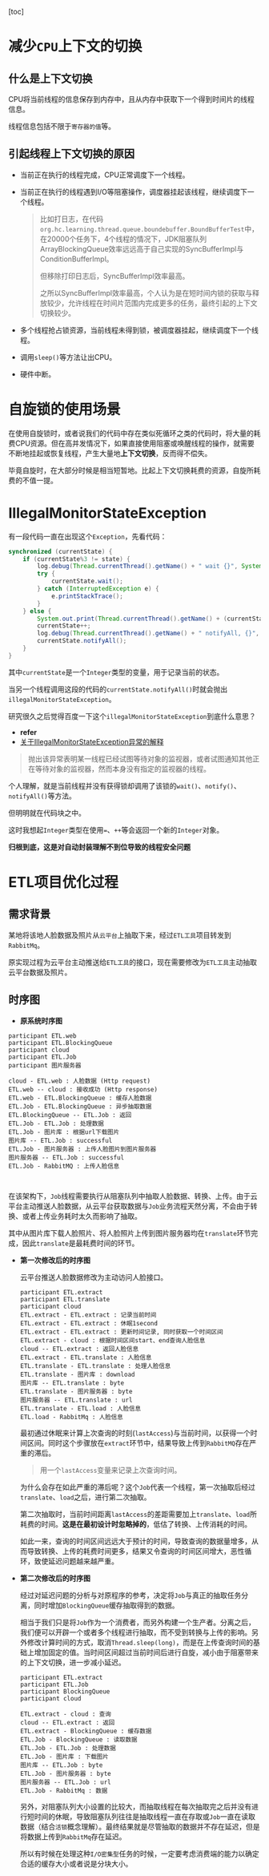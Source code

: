 [toc]

# 减少`CPU`上下文的切换

## 什么是上下文切换

CPU将当前线程的信息保存到内存中，且从内存中获取下一个得到时间片的线程信息。

线程信息包括不限于`寄存器的值`等。

## 引起线程上下文切换的原因

- 当前正在执行的线程完成，CPU正常调度下一个线程。

- 当前正在执行的线程遇到I/O等阻塞操作，调度器挂起该线程，继续调度下一个线程。

  > 比如打日志，在代码`org.hc.learning.thread.queue.boundebuffer.BoundBufferTest`中，在20000个任务下，4个线程的情况下，JDK阻塞队列ArrayBlockingQueue效率远远高于自己实现的SyncBufferImpl与ConditionBufferImpl。
  >
  > 但移除打印日志后，SyncBufferImpl效率最高。
  >
  > 之所以SyncBufferImpl效率最高，个人认为是在短时间内锁的获取与释放较少，允许线程在时间片范围内完成更多的任务，最终引起的上下文切换较少。

- 多个线程抢占锁资源，当前线程未得到锁，被调度器挂起，继续调度下一个线程。

- 调用`sleep()`等方法让出CPU。

- 硬件中断。

# 自旋锁的使用场景

在使用自旋锁时，或者说我们的代码中存在类似死循环之类的代码时，将大量的耗费CPU资源。但在高并发情况下，如果直接使用阻塞或唤醒线程的操作，就需要不断地挂起或恢复线程，产生大量地**上下文切换**，反而得不偿失。

毕竟自旋时，在大部分时候是相当短暂地。比起上下文切换耗费的资源，自旋所耗费的不值一提。

# IllegalMonitorStateException

有一段代码一直在出现这个`Exception`，先看代码：

``` java
synchronized (currentState) {
    if (currentState%3 != state) {
        log.debug(Thread.currentThread().getName() + " wait {}", System.identityHashCode(currentState));
        try {
            currentState.wait();
        } catch (InterruptedException e) {
            e.printStackTrace();
        }
    } else {
        System.out.print(Thread.currentThread().getName() + (currentState%size + 1 == size? "\n": ""));
        currentState++;
        log.debug(Thread.currentThread().getName() + " notifyAll, {}", System.identityHashCode(currentState));
        currentState.notifyAll();
    }
}
```

其中`currentState`是一个`Integer`类型的变量，用于记录当前的状态。

当另一个线程调用这段的代码的`currentState.notifyAll()`时就会抛出`illegalMonitorStateException`。

研究很久之后觉得百度一下这个`illegalMonitorStateException`到底什么意思？

- **refer**
- [关于IllegalMonitorStateException异常的解释](https://blog.csdn.net/wangshuang1631/article/details/53815519)

> 抛出该异常表明某一线程已经试图等待对象的监视器，或者试图通知其他正在等待对象的监视器，然而本身没有指定的监视器的线程。

个人理解，就是当前线程并没有获得锁却调用了该锁的`wait()`、`notify()`、`notifyAll()`等方法。

但明明就在代码块之中。

这时我想起`Integer`类型在使用`=`、`++`等会返回一个新的`Integer`对象。

**归根到底，这是对自动封装理解不到位导致的线程安全问题**

# ETL项目优化过程

## **需求背景**

某地将该地人脸数据及照片从`云平台`上抽取下来，经过`ETL工具`项目转发到`RabbitMq`。

原实现过程为云平台主动推送给`ETL工具`的接口，现在需要修改为`ETL工具`主动抽取云平台数据及照片。

## 时序图

- **原系统时序图**

``` sequence
participant ETL.web
participant ETL.BlockingQueue
participant cloud
participant ETL.Job
participant 图片服务器

cloud - ETL.web : 人脸数据 (Http request)
ETL.web -- cloud : 接收成功 (Http response)
ETL.web - ETL.BlockingQueue : 缓存人脸数据
ETL.Job - ETL.BlockingQueue : 异步抽取数据
ETL.BlockingQueue -- ETL.Job : 返回
ETL.Job - ETL.Job : 处理数据
ETL.Job - 图片库 : 根据url下载图片
图片库 -- ETL.Job : successful
ETL.Job - 图片服务器 : 上传人脸图片到图片服务器
图片服务器 -- ETL.Job : successful
ETL.Job - RabbitMQ : 上传人脸信息



```

在该架构下，`Job`线程需要执行从阻塞队列中抽取人脸数据、转换、上传。由于云平台主动推送人脸数据，从云平台获取数据与`Job`业务流程天然分离，不会由于转换、或者上传业务耗时太久而影响了抽取。

其中从图片库下载人脸照片、将人脸照片上传到图片服务器均在`translate`环节完成，因此`translate`是最耗费时间的环节。

- **第一次修改后的时序图**

  云平台推送人脸数据修改为主动访问人脸接口。

  ``` sequence
  participant ETL.extract
  participant ETL.translate
  participant cloud
  ETL.extract - ETL.extract : 记录当前时间
  ETL.extract - ETL.extract : 休眠1second
  ETL.extract - ETL.extract : 更新时间记录, 同时获取一个时间区间
  ETL.extract - cloud : 根据时间区间start、end查询人脸信息
  cloud -- ETL.extract : 返回人脸信息
  ETL.extract - ETL.translate : 人脸信息
  ETL.translate - ETL.translate : 处理人脸信息
  ETL.translate - 图片库 : download
  图片库 -- ETL.translate : byte
  ETL.translate - 图片服务器 : byte
  图片服务器 -- ETL.translate : url
  ETL.translate - ETL.load : 人脸信息
  ETL.load - RabbitMq : 人脸信息
  
  ```

  最初通过休眠来计算上次查询的时刻(`lastAccess`)与当前时间，以获得一个时间区间。同时这个步骤放在`extract`环节中，结果导致上传到`RabbitMQ`存在严重的滞后。

  > 用一个`lastAccess`变量来记录上次查询时间。

  为什么会存在如此严重的滞后呢？这个`Job`代表一个线程，第一次抽取后经过`translate`、`load`之后，进行第二次抽取。

  第二次抽取时，当前时间距离`lastAccess`的差距需要加上`translate`、`load`所耗费的时间。**这是在最初设计时忽略掉的**，低估了转换、上传消耗的时间。

  如此一来，查询的时间区间远远大于预计的时间，导致查询的数据量增多，从而导致转换、上传的耗费时间更多，结果又令查询的时间区间增大，恶性循环，致使延迟问题越来越严重。

- **第二次修改后的时序图**

  经过对延迟问题的分析与对原程序的参考，决定将`Job`与真正的抽取任务分离，同时增加`BlockingQueue`缓存抽取得到的数据。 

  相当于我们只是将`Job`作为一个消费者，而另外构建一个生产者。分离之后，我们便可以开辟一个或者多个线程进行抽取，而不受到转换与上传的影响。另外修改计算时间的方式，取消`Thread.sleep(long)`，而是在上传查询时间的基础上增加固定的值。当时间区间超过当前时间后进行自旋，减小由于阻塞带来的上下文切换，进一步减小延迟。

  ``` sequence
  participant ETL.extract
  participant ETL.Job
  participant BlockingQueue
  participant cloud
  
  ETL.extract - cloud : 查询
  cloud -- ETL.extract : 返回
  ETL.extract - BlockingQueue : 缓存数据
  ETL.Job - BlockingQueue : 读取数据
  ETL.Job - ETL.Job : 处理数据
  ETL.Job - 图片库 : 下载图片
  图片库 -- ETL.Job : byte
  ETL.Job - 图片服务器 : byte
  图片服务器 -- ETL.Job : url
  ETL.Job - RabbitMq : 数据
  
  ```

  另外，对阻塞队列大小设置的比较大，而抽取线程在每次抽取完之后并没有进行短时间的休眠，导致阻塞队列往往是抽取线程一直在存取或`Job`一直在读取数据（结合`活锁`概念理解）。最终结果就是尽管抽取的数据并不存在延迟，但是将数据上传到`RabbitMq`存在延迟。

  所以有时候在处理这种`I/O密集型`任务的时候，一定要考虑消费端的能力以确定合适的缓存大小或者说是分块大小。
